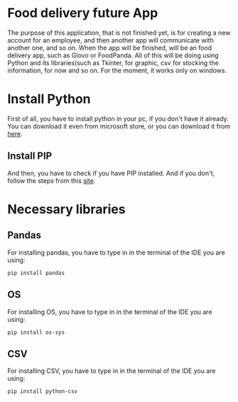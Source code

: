 # Food delivery future App
The purpose of this application, that is not finished yet, is for creating a new account for an employee, and then another app will communicate with another one, 
and so on. When the app will be finished, will be an food delivery app, such as Glovo or FoodPanda. All of this will be doing using Python and its libraries(such as
Tkinter, for graphic, csv for stocking the information, for now and so on. For the moment, it works only on windows.

# Install Python
First of all, you have to install python in your pc, if you don't have it already. You can download it even from microsoft store, or you can download it
from [here](https://www.python.org/downloads/).

## Install PIP
And then, you have to check if you have PIP installed. And if you don't, follow the steps from this
[site](https://phoenixnap.com/kb/install-pip-windows).

# Necessary libraries
## Pandas
For installing pandas, you have to type in in the terminal of the IDE you are using:

```pip install pandas```

## OS
For installing OS, you have to type in in the terminal of the IDE you are using:

```pip install os-sys```

## CSV
For installing CSV, you have to type in in the terminal of the IDE you are using:

```pip install python-csv```

